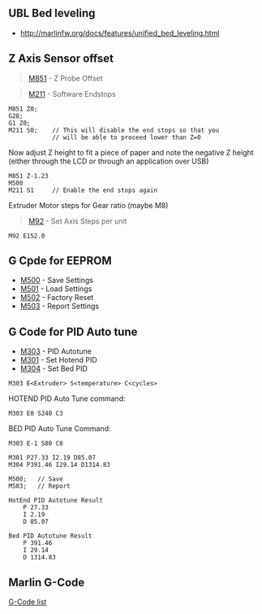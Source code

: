 
## UBL Bed leveling
- http://marlinfw.org/docs/features/unified_bed_leveling.html

## Z Axis Sensor offset
> [M851](http://marlinfw.org/docs/gcode/M851.html) - Z Probe Offset

> [M211](http://marlinfw.org/docs/gcode/M211.html) - Software Endstops
```
M851 Z0;
G28;
G1 Z0;
M211 S0;	// This will disable the end stops so that you 
         	// will be able to proceed lower than Z=0
```          

Now adjust Z height to fit a piece of paper and note the negative Z height
(either through the LCD or through an application over USB)
```
M851 Z-1.23
M500
M211 S1		// Enable the end stops again
```

Extruder Motor steps for Gear ratio (maybe M8)
> [M92](http://marlinfw.org/docs/gcode/M092.html) - Set Axis Steps per unit 
```
M92 E152.0
```


## G Cpde for EEPROM
- [M500](http://marlinfw.org/docs/gcode/M500.html) - Save Settings
- [M501](http://marlinfw.org/docs/gcode/M501.html) - Load Settings
- [M502](http://marlinfw.org/docs/gcode/M502.html) - Factory Reset
- [M503](http://marlinfw.org/docs/gcode/M503.html) - Report Settings

## G Code for PID Auto tune
- [M303](http://marlinfw.org/docs/gcode/M303.html) - PID Autotune
- [M301](http://marlinfw.org/docs/gcode/M301.html) - Set Hotend PID
- [M304](http://marlinfw.org/docs/gcode/M304.html) - Set Bed PID
```
M303 E<Extruder> S<temperature> C<cycles>
```
HOTEND PID Auto Tune command:
```
M303 E0 S240 C3
```
BED PID Auto Tune Command:
```
M303 E-1 S80 C8
```

```
M301 P27.33 I2.19 D85.07
M304 P391.46 I29.14 D1314.83
```
```
M500;	// Save
M503;	// Report
```
```
HotEnd PID Autotune Result
	P 27.33
	I 2.19
	D 85.07
```
```
Bed PID Autotune Result
	P 391.46
	I 29.14
	D 1314.83
```
## Marlin G-Code
[G-Code list](http://marlinfw.org/meta/gcode/)
